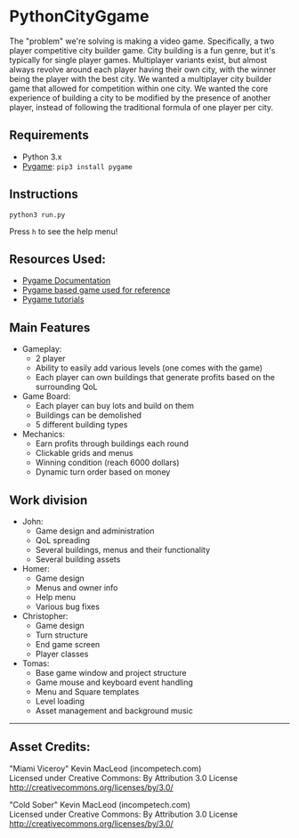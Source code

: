 # PythonCityGgame

The "problem" we're solving is making a video game. Specifically, a two player competitive city builder game. City building is a fun genre, but it's typically for single player games. Multiplayer variants exist, but almost always revolve around each player having their own city, with the winner being the player with the best city.
We wanted a multiplayer city builder game that allowed for competition within one city. We wanted the core experience of building a city to be modified by the presence of another player, instead of following the traditional formula of one player per city.

## Requirements
 - Python 3.x
 - [Pygame](https://www.pygame.org): ```pip3 install pygame```
 
## Instructions
```python3 run.py```

Press ```h``` to see the help menu!

## Resources Used:
 - [Pygame Documentation](https://www.pygame.org/docs/)
 - [Pygame based game used for reference](https://github.com/Mekire/cabbages-and-kings)
 - [Pygame tutorials](https://nerdparadise.com/programming/pygame/part1)

## Main Features
 - Gameplay:
    * 2 player
    * Ability to easily add various levels (one comes with the game)
    * Each player can own buildings that generate profits based on the surrounding QoL
 - Game Board:
    * Each player can buy lots and build on them
    * Buildings can be demolished
    * 5 different building types
 - Mechanics:
    * Earn profits through buildings each round
    * Clickable grids and menus
    * Winning condition (reach 6000 dollars)
    * Dynamic turn order based on money

## Work division
 - John:
    * Game design and administration
    * QoL spreading
    * Several buildings, menus and their functionality
    * Several building assets
 - Homer:
    * Game design
    * Menus and owner info
    * Help menu
    * Various bug fixes
 - Christopher:
    * Game design
    * Turn structure
    * End game screen
    * Player classes
 - Tomas:
    * Base game window and project structure
    * Game mouse and keyboard event handling
    * Menu and Square templates
    * Level loading
    * Asset management and background music

---

## Asset Credits:
"Miami Viceroy" Kevin MacLeod (incompetech.com)\
Licensed under Creative Commons: By Attribution 3.0 License\
http://creativecommons.org/licenses/by/3.0/

"Cold Sober" Kevin MacLeod (incompetech.com)\
Licensed under Creative Commons: By Attribution 3.0 License\
http://creativecommons.org/licenses/by/3.0/
